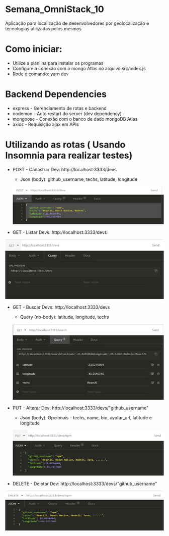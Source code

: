 # Semana_OmniStack_10
Aplicação para localização de desenvolvedores por geolocalização e tecnologias utilizadas pelos mesmos

# Como iniciar:
 - Utilize a planilha para instalar os programas
 - Configure a conexão com o mongo Atlas no arquivo src/index.js
 - Rode o comando: yarn dev

# Backend Dependencies
 - express - Gerenciamento de rotas e backend
 - nodemon - Auto restart do server (dev dependency)
 - mongoose - Conexão com o banco de dado mongoDB Atlas
 - axios - Requisição ajax em APIs

# Utilizando as rotas ( Usando Insomnia para realizar testes)
 - POST - Cadastrar Dev: http://localhost:3333/devs
   - Json (body): github_username, techs, latitude, longitude
   
   ![alt text](https://github.com/MateuVieira/Semana_OmniStack_10/blob/master/Images/Insomnia/Cadastro_Dev-Store_Dev.PNG)
   
  - GET - Listar Devs: http://localhost:3333/devs
  
  ![alt text](https://github.com/MateuVieira/Semana_OmniStack_10/blob/master/Images/Insomnia/Index_Devs.PNG)
  
  - GET - Buscar Devs: http://localhost:3333/devs
    - Query (no-body): latitude, longitude, techs
    
    ![alt text](https://github.com/MateuVieira/Semana_OmniStack_10/blob/master/Images/Insomnia/Buscar_Devs-Search_Devs.PNG)
    
  - PUT - Alterar Dev: http://localhost:3333/devs/"github_username"
    - Json (body): Opcionais - techs, name, bio, avatar_url, latitude e longitude
    
    ![alt text](https://github.com/MateuVieira/Semana_OmniStack_10/blob/master/Images/Insomnia/Upadate_Dev.PNG)
    
  - DELETE - Deletar Dev: http://localhost:3333/devs/"github_username"
  
  ![alt text](https://github.com/MateuVieira/Semana_OmniStack_10/blob/master/Images/Insomnia/Delete_Dev.PNG)
